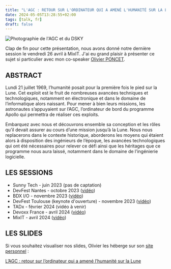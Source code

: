 ```yaml
---
title: "L'AGC : RETOUR SUR L'ORDINATEUR QUI A AMENÉ L'HUMANITÉ SUR LA LUNE"
date: 2024-05-05T13:28:55+02:00
tags: [talk, fr]
draft: false
---
```


![Photographie de l'AGC et du DSKY](1.png)

Clap de fin pour cette présentation, nous avons donné notre dernière session le vendredi 26 avril à MixIT. J'ai eu grand plaisir à présenter ce sujet si particulier avec mon co-speaker [Olivier PONCET](https://twitter.com/ponceto91). 

## ABSTRACT

Lundi 21 juillet 1969, l’humanité posait pour la première fois le pied sur la Lune. Cet exploit est le fruit de nombreuses avancées techniques et technologiques, notamment en électronique et dans le domaine de l’informatique alors naissant. Pour mener à bien leurs missions, les astronautes s’appuyaient sur l’AGC, l’ordinateur de bord du programme Apollo qui permettra de réaliser ces exploits.

Embarquez avec nous et découvrons ensemble sa conception et les rôles qu’il devait assurer au cours d’une mission jusqu’à la Lune. Nous nous replacerons dans le contexte historique, aborderons les moyens qui étaient alors à disposition des ingénieurs de l’époque, les avancées technologiques qui ont été nécessaires pour relever ce défi ainsi que les héritages que ce programme nous aura laissé, notamment dans le domaine de l’ingénierie logicielle.

## LES SESSIONS

- Sunny Tech - juin 2023 (pas de captation)
- DevFest Nantes - octobre 2023 ([vidéo](https://www.youtube.com/watch?v=OWmcNQj4CQs))
- BDX I/O - novembre 2023 ([vidéo](https://www.youtube.com/watch?v=y--tOhotacc))
- DevFest Toulouse (keynote d'ouverture) - novembre 2023 ([vidéo](https://www.youtube.com/watch?v=Wmqpnxb_GPE))
- TADx - février 2024 (vidéo à venir)
- Devoxx France - avril 2024 ([vidéo](https://www.youtube.com/watch?v=hnQnEfylGyo))
- MixIT - avril 2024 ([vidéo](https://www.youtube.com/watch?v=xxOK4HbBYv4))

## LES SLIDES

Si vous souhaitez visualiser nos slides, Olivier les héberge sur son [site personnel](https://www.emaxilde.net/)&nbsp;:

[L’AGC&nbsp;: retour sur l’ordinateur qui a amené l’humanité sur la Lune](https://www.emaxilde.net/talks/l-agc-retour-sur-l-ordinateur-qui-a-amene-l-humanite-sur-la-lune/)
